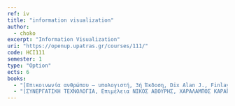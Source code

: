 ```yaml
---
ref: iv
title: "information visualization"
author: 
  - choko
excerpt: "Information Visualization"
uri: "https://openup.upatras.gr/courses/111/"
code: HCI111
semester: 1
type: "Option"
ects: 6
books: 
  - "[Επικοινωνία ανθρώπου – υπολογιστή, 3ή Έκδοση, Dix Alan J., Finlay Janet E., Abowd Gregory D., Beale Russell, Εκδόσεις Α. Γκιούρδα, ISBN 960-512-503-X, 2007](https://service.eudoxus.gr/search/#a/id:12304/0)"
  - "[ΣΥΝΕΡΓΑΤΙΚΗ ΤΕΧΝΟΛΟΓΙΑ, Επιμέλεια ΝΙΚΟΣ ΑΒΟΥΡΗΣ, ΧΑΡΑΛΑΜΠΟΣ ΚΑΡΑΓΙΑΝΝΙΔΗΣ, ΒΑΣΙΛΗΣ ΚΟΜΗΣ, Εκδόσεις Κλειδάριθμος, ISBN 978-960-461-232-1, 2009](https://service.eudoxus.gr/search/#a/id:13888/0)"
---
```

